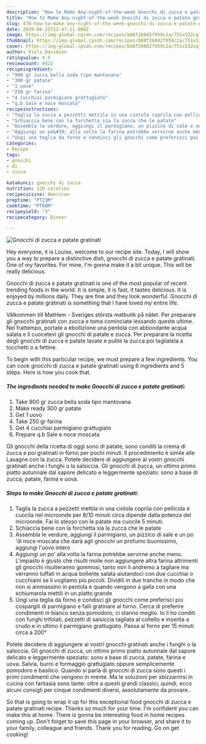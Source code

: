 ```yaml
---
description: "How to Make Any-night-of-the-week Gnocchi di zucca e patate gratinati"
title: "How to Make Any-night-of-the-week Gnocchi di zucca e patate gratinati"
slug: 470-how-to-make-any-night-of-the-week-gnocchi-di-zucca-e-patate-gratinati
date: 2020-06-25T12:47:11.809Z
image: https://img-global.cpcdn.com/recipes/b88f260d2f959c2a/751x532cq70/gnocchi-di-zucca-e-patate-gratinati-recipe-main-photo.jpg
thumbnail: https://img-global.cpcdn.com/recipes/b88f260d2f959c2a/751x532cq70/gnocchi-di-zucca-e-patate-gratinati-recipe-main-photo.jpg
cover: https://img-global.cpcdn.com/recipes/b88f260d2f959c2a/751x532cq70/gnocchi-di-zucca-e-patate-gratinati-recipe-main-photo.jpg
author: Viola Davidson
ratingvalue: 4.5
reviewcount: 9422
recipeingredient:
- "900 gr zucca bella soda tipo mantovana"
- "300 gr patate"
- "1 uovo"
- "250 gr farina"
- "4 cucchiai parmigiano grattugiato"
- "q.b Sale e noce moscata"
recipeinstructions:
- "Taglia la zucca a pezzetti mettila in una ciotola coprila con pellicola e cuocila nel microonde per 8/10 minuti circa dipende dalla potenza del microonde. Fai lo stesso con le patate ma cuocile 5 minuti."
- "Schiaccia bene con la forchetta sia la zucca che le patate"
- "Assembla le verdure, aggiungi il parmigiano, un pizzico di sale e un po &#39;di noce moscata che darà agli gnocchi un profumo buonissimo, aggiungi l&#39;uovo intero"
- "Aggiungi un po&#39; alla volta la farina potrebbe servirne anche meno. L&#39;impasto è giusto che risulti molle non aggiungere altra farina altrimenti gli gnocchi risulteranno gommosi, tanto non li andremo a tagliare ma verranno tuffati in acqua bollente salata aiutandoci con due cucchiai o cucchiaini se li vogliamo più piccoli. Dividili in due tranche in modo che non si ammassino in pentola e quando vengono a galla con una schiumarola mettili in un piatto grande"
- "Ungi una teglia da forno e condisci gli gnocchi come preferisci poi cospargili di parmigiano e falli gratinare al forno. Cerca di preferire condimenti in bianco senza pomodoro, ci stanno meglio. Io li ho conditi con funghi trifolati, pezzetti di salsiccia tagliata al coltello e inserita a crudo e in ultimo il parmigiano grattugiato. Passa al forno per 15 minuti circa a 200°"
categories:
- Recipe
tags:
- gnocchi
- di
- zucca

katakunci: gnocchi di zucca 
nutrition: 120 calories
recipecuisine: American
preptime: "PT23M"
cooktime: "PT60M"
recipeyield: "3"
recipecategory: Dinner

---
```



![Gnocchi di zucca e patate gratinati](https://img-global.cpcdn.com/recipes/b88f260d2f959c2a/751x532cq70/gnocchi-di-zucca-e-patate-gratinati-recipe-main-photo.jpg)

Hey everyone, it is Louise, welcome to our recipe site. Today, I will show you a way to prepare a distinctive dish, gnocchi di zucca e patate gratinati. One of my favorites. For mine, I'm gonna make it a bit unique. This will be really delicious.

Gnocchi di zucca e patate gratinati is one of the most popular of recent trending foods in the world. It is simple, it is fast, it tastes delicious. It is enjoyed by millions daily. They are fine and they look wonderful. Gnocchi di zucca e patate gratinati is something that I have loved my entire life.

Välkommen till MatHem - Sveriges största matbutik på nätet. Per preparare gli gnocchi gratinati con zucca e toma cominciate lessando queste ultime. Nel frattempo, portate a ebollizione una pentola con abbondante acqua salata e lì cuocetevi gli gnocchi di patate e zucca. Per preparare la ricetta degli gnocchi di zucca e patate lavate e pulite la zucca poi tagliatela a tocchetti o a fettine.


To begin with this particular recipe, we must prepare a few ingredients. You can cook gnocchi di zucca e patate gratinati using 6 ingredients and 5 steps. Here is how you cook that.

<!--inarticleads1-->

##### The ingredients needed to make Gnocchi di zucca e patate gratinati:

1. Take 900 gr zucca bella soda tipo mantovana
1. Make ready 300 gr patate
1. Get 1 uovo
1. Take 250 gr farina
1. Get 4 cucchiai parmigiano grattugiato
1. Prepare q.b Sale e noce moscata


Gli gnocchi della ricetta di oggi sono di patate, sono conditi la crema di zucca e poi gratinati in forno per pochi minuti. Il procedimento è simile alle Lasagne con la zucca. Potete decidere di aggiungere ai vostri gnocchi gratinati anche i funghi o la salsiccia. Gli gnocchi di zucca, un ottimo primo piatto autunnale dal sapore delicato e leggermente speziato: sono a base di zucca, patate, farina e uova. 

<!--inarticleads2-->

##### Steps to make Gnocchi di zucca e patate gratinati:

1. Taglia la zucca a pezzetti mettila in una ciotola coprila con pellicola e cuocila nel microonde per 8/10 minuti circa dipende dalla potenza del microonde. Fai lo stesso con le patate ma cuocile 5 minuti.
1. Schiaccia bene con la forchetta sia la zucca che le patate
1. Assembla le verdure, aggiungi il parmigiano, un pizzico di sale e un po &#39;di noce moscata che darà agli gnocchi un profumo buonissimo, aggiungi l&#39;uovo intero
1. Aggiungi un po&#39; alla volta la farina potrebbe servirne anche meno. L&#39;impasto è giusto che risulti molle non aggiungere altra farina altrimenti gli gnocchi risulteranno gommosi, tanto non li andremo a tagliare ma verranno tuffati in acqua bollente salata aiutandoci con due cucchiai o cucchiaini se li vogliamo più piccoli. Dividili in due tranche in modo che non si ammassino in pentola e quando vengono a galla con una schiumarola mettili in un piatto grande
1. Ungi una teglia da forno e condisci gli gnocchi come preferisci poi cospargili di parmigiano e falli gratinare al forno. Cerca di preferire condimenti in bianco senza pomodoro, ci stanno meglio. Io li ho conditi con funghi trifolati, pezzetti di salsiccia tagliata al coltello e inserita a crudo e in ultimo il parmigiano grattugiato. Passa al forno per 15 minuti circa a 200°


Potete decidere di aggiungere ai vostri gnocchi gratinati anche i funghi o la salsiccia. Gli gnocchi di zucca, un ottimo primo piatto autunnale dal sapore delicato e leggermente speziato: sono a base di zucca, patate, farina e uova. Salvia, burro e formaggio grattugiato oppure semplicemente pomodoro e basilico. Quando si parla di gnocchi di zucca sono questi i primi condimenti che vengono in mente. Ma le soluzioni per sbizzarrirsi in cucina con fantasia sono tante: oltre a questi grandi classici, quindi, ecco alcuni consigli per cinque condimenti diversi, assolutamente da provare.. 

So that is going to wrap it up for this exceptional food gnocchi di zucca e patate gratinati recipe. Thanks so much for your time. I'm confident you can make this at home. There is gonna be interesting food in home recipes coming up. Don't forget to save this page in your browser, and share it to your family, colleague and friends. Thank you for reading. Go on get cooking!
